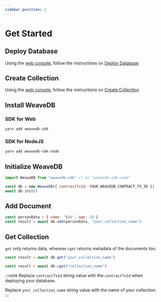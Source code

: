 ```yaml
---
sidebar_position: 2
---
```


# Get Started

## Deploy Database

Using the [web console](https://console.weavedb.dev/), follow the instructions on [Deploy Database](/docs/web-console/deploy-contract)

## Create Collection

Using the [web console](https://console.weavedb.dev/), follow the instructions on [Create Collection](/docs/web-console/create-collection)

## Install WeaveDB

### SDK for Web

```bash
yarn add weavedb-sdk
```

### SDK for NodeJS

```bash
yarn add weavedb-sdk-node
```

## Initialize WeaveDB
```js
import WeaveDB from "weavedb-sdk" // or "weavedb-sdk-node"

const db = new WeaveDB({ contractTxId: YOUR_WEAVEDB_CONTRACT_TX_ID })
await db.init()
```

## Add Document

```js
const personData = { name: "Bob", age: 20 }
const result = await db.add(personData, "your_collection_name")
```

## Get Collection

`get` only returns data, whereas `cget` returns metadata of the documents too.

```js
const result = await db.get("your_collection_name")
```

```js
const result = await db.cget("collection_name")
```

:::note
Replace `contractTxId` string value with the `contractTxId` when deploying your database.

Replace `your_collection_name` string value with the name of your collection.
:::